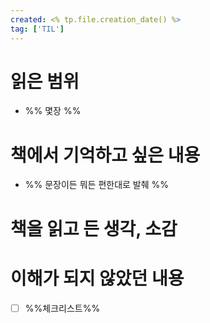 ```yaml
---
created: <% tp.file.creation_date() %>
tag: ['TIL']
---
```


# 읽은 범위
- %% 몇장 %%

# 책에서 기억하고 싶은 내용
- %% 문장이든 뭐든 편한대로 발췌 %%

# 책을 읽고 든 생각, 소감


# 이해가 되지 않았던 내용
- [  ] %%체크리스트%%